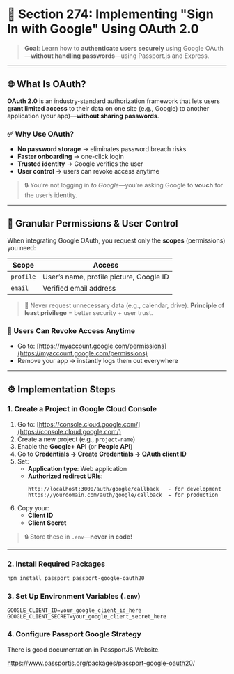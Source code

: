 # 🔑 Section 274: Implementing "Sign In with Google" Using OAuth 2.0

> **Goal**: Learn how to **authenticate users securely** using Google OAuth—**without handling passwords**—using Passport.js and Express.

---

## 🌐 What Is OAuth?

**OAuth 2.0** is an industry-standard authorization framework that lets users **grant limited access** to their data on one site (e.g., Google) to another application (your app)—**without sharing passwords**.

### ✅ Why Use OAuth?

- **No password storage** → eliminates password breach risks
- **Faster onboarding** → one-click login
- **Trusted identity** → Google verifies the user
- **User control** → users can revoke access anytime

> 🔒 You’re not logging in _to Google_—you’re asking Google to **vouch** for the user’s identity.

---

## 🔐 Granular Permissions & User Control

When integrating Google OAuth, you request only the **scopes** (permissions) you need:

| Scope     | Access                                  |
| --------- | --------------------------------------- |
| `profile` | User’s name, profile picture, Google ID |
| `email`   | Verified email address                  |

> 🛑 Never request unnecessary data (e.g., calendar, drive).
> **Principle of least privilege** = better security + user trust.

### 🔁 Users Can Revoke Access Anytime

- Go to: [https://myaccount.google.com/permissions](https://myaccount.google.com/permissions)
- Remove your app → instantly logs them out everywhere

---

## ⚙️ Implementation Steps

### 1. **Create a Project in Google Cloud Console**

1. Go to: [https://console.cloud.google.com/](https://console.cloud.google.com/)
2. Create a new project (e.g., `project-name`)
3. Enable the **Google+ API** (or **People API**)
4. Go to **Credentials → Create Credentials → OAuth client ID**
5. Set:
   - **Application type**: Web application
   - **Authorized redirect URIs**:
     ```
     http://localhost:3000/auth/google/callback   ← for development
     https://yourdomain.com/auth/google/callback  ← for production
     ```
6. Copy your:
   - **Client ID**
   - **Client Secret**

> 🔒 Store these in `.env`—**never in code!**

---

### 2. **Install Required Packages**

```bash
npm install passport passport-google-oauth20
```

### 3. Set Up Environment Variables (`.env`)

```
GOOGLE_CLIENT_ID=your_google_client_id_here
GOOGLE_CLIENT_SECRET=your_google_client_secret_here
```

### 4. Configure Passport Google Strategy

There is good documentation in PassportJS Website.

https://www.passportjs.org/packages/passport-google-oauth20/
